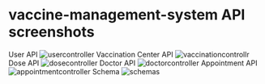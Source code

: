 # vaccine-management-system API screenshots
User API ![usercontroller](https://github.com/svenkatesh009/bookmyshow/assets/117891450/34b588e3-aa5b-4d55-b3af-8844b05d2cb6)
Vaccination Center API ![vaccinationcontrollr](https://github.com/svenkatesh009/bookmyshow/assets/117891450/e9bb1a76-8ca1-45df-a218-b53dc83fd8cf)
Dose API ![dosecontroller](https://github.com/svenkatesh009/bookmyshow/assets/117891450/004fd8fd-f514-4159-ba53-db1f8a416b9d)
Doctor API ![doctorcontroller](https://github.com/svenkatesh009/bookmyshow/assets/117891450/606793c4-a0d4-46e9-90ae-56f23a2c66f2)
Appointment API ![appointmentcontroller](https://github.com/svenkatesh009/bookmyshow/assets/117891450/fde7a24b-5e9a-416b-b9b7-ae8ab0f2df6e)
Schema ![schemas](https://github.com/svenkatesh009/bookmyshow/assets/117891450/663bb385-308f-4dc5-af4d-f25d0bf5cbea)
